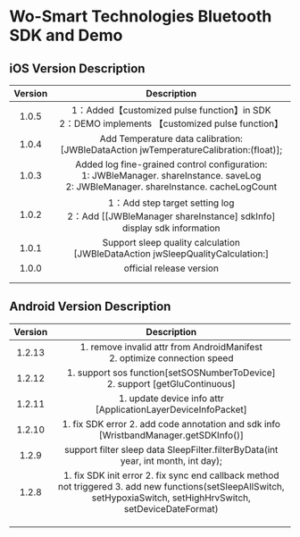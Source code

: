 # Wo-Smart Technologies Bluetooth SDK and Demo 



## iOS  Version Description

| Version |                         Description                          |
| :-----: | :----------------------------------------------------------: |
|  1.0.5  | 1：Added【customized pulse function】in SDK<br />2：DEMO implements 【customized pulse function】 |
|  1.0.4  | Add Temperature data calibration:<br />[JWBleDataAction jwTemperatureCalibration:(float)]; |
|  1.0.3  | Added log fine-grained control configuration:<br/>1: JWBleManager. shareInstance. saveLog<br/>2: JWBleManager. shareInstance. cacheLogCount |
|  1.0.2  | 1：Add step target setting log  <br />2：Add [[JWBleManager shareInstance] sdkInfo] display sdk information |
|  1.0.1  | Support sleep quality calculation<br />[JWBleDataAction jwSleepQualityCalculation:] |
|  1.0.0  |                   official release version                   |
|         |                                                              |
|         |                                                              |



## Android  Version Description

| Version |                         Description                          |
| :-----: | :----------------------------------------------------------: |
| 1.2.13  |     1. remove invalid attr from AndroidManifest<br /> 2. optimize connection speed|
| 1.2.12  |     1. support sos function[setSOSNumberToDevice]<br /> 2. support [getGluContinuous]|
| 1.2.11  |     1. update device info attr [ApplicationLayerDeviceInfoPacket] |
| 1.2.10  |     1. fix SDK error 2. add code annotation and sdk info [WristbandManager.getSDKInfo()]    |
|  1.2.9  | support filter sleep data SleepFilter.filterByData(int year, int month, int day); |
|  1.2.8  | 1. fix SDK init error 2. fix sync end callback method not triggered 3. add new functions(setSleepAllSwitch, setHypoxiaSwitch, setHighHrvSwitch, setDeviceDateFormat) |
|         |                                                              |
|         |                                                              |
|         |                                                              |
